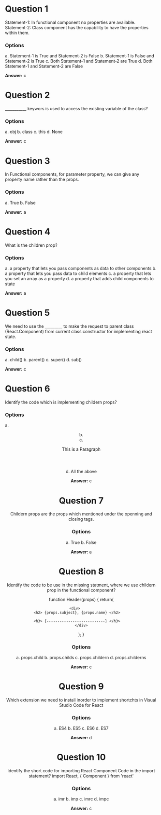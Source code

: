 # Question 1

Statement-1: In functional component no properties are available.
Statement-2: Class component has the capability to have the properties within them.

### Options

a. Statement-1 is True and Statement-2 is False
b. Statement-1 is False and Statement-2 is True
c. Both Statement-1 and Statement-2 are True
d. Both Statement-1 and Statement-2 are False

**Answer:** c


# Question 2

___________ keywors is used to access the existing variable of the class?

### Options

a. obj
b. class
c. this
d. None

**Answer:** c


# Question 3

In Functional components, for parameter property, we can give any property name rather than the props.


### Options

a. True
b. False

**Answer:** a


# Question 4

What is the children prop?

### Options

a. a property that lets you pass components as data to other components
b. a property that lets you pass data to child elements
c. a property that lets you set an array as a property
d. a property that adds child components to state

**Answer:** a


# Question 5

We need to use the _________ to make the request to parent class (React.Component) from current class constructor for implementing react state.

### Options

a. child()
b. parent()
c. super()
d. sub()

**Answer:** c


# Question 6

Identify the code which is implementing childern props?


### Options

a. <Header name="John" course="React"/>
b. <Header name="John" course="React" child="This is a paragraph"/>
c. <Header name="John" course="React">
<p>This is a Paragraph</P>
</Header>
d. All the above

**Answer:** c


# Question 7

Childern props are the props which mentioned under the openning and closing tags.

### Options

a. True
b. False

**Answer:** a


# Question 8

Identify the code to be use in the missing statment, where we use childern prop in the functional component?

function Header(props) {
  return(

    <div>      
      <h2> {props.subject}, {props.name} </h2>      
      
      <h3> {---------------------------} </h3>      
    </div>
  );
}

### Options

a. props.child
b. props.childs
c. props.childern
d. props.childerns

**Answer:** c


# Question 9

Which extension we need to install inorder to implement shortchts in Visual Studio Code for React 

### Options

a. ES4
b. ES5
c. ES6
d. ES7

**Answer:** d


# Question 10

Identify the short code for importing React Component Code in the import statement?
import React, { Component } from 'react'

### Options

a. imr
b. imp
c. imrc
d. impc

**Answer:** c
